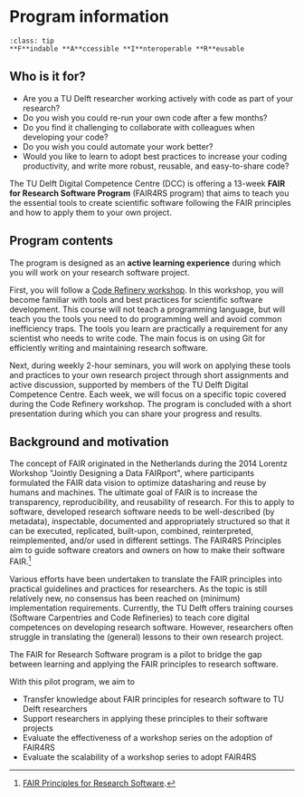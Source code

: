 # Program information

`````{admonition} FAIR
:class: tip
**F**indable **A**ccessible **I**nteroperable **R**eusable
`````


## Who is it for?
- Are you a TU Delft researcher working actively with code as part of your research?
- Do you wish you could re-run your own code after a few months?
- Do you find it challenging to collaborate with colleagues when developing your code?
- Do you wish you could automate your work better?
- Would you like to learn to adopt best practices to increase your coding productivity, and write more robust, reusable, and easy-to-share code?

The TU Delft Digital Competence Centre (DCC) is offering a 13-week **FAIR for Research Software Program** (FAIR4RS program) that aims to teach you the essential tools to create scientific software following the FAIR principles and how to apply them to your own project.

## Program contents

The program is designed as an **active learning experience** during which you will work on your research software project. 

First, you will follow a [Code Refinery workshop](https://coderefinery.org/lessons/core/). In this workshop, you will become familiar with tools and best practices for scientific software development. This course will not teach a programming language, but will teach you the tools you need to do programming well and avoid common inefficiency traps. The tools you learn are practically a requirement for any scientist who needs to write code. The main focus is on using Git for efficiently writing and maintaining research software.

Next, during weekly 2-hour seminars, you will work on applying these tools and practices to your own research project through short assignments and active discussion, supported by members of the TU Delft Digital Competence Centre. Each week, we will focus on a specific topic covered during the Code Refinery workshop. The program is concluded with a short presentation during which you can share your progress and results.

## Background and motivation

The concept of FAIR originated in the Netherlands during the 2014 Lorentz Workshop "Jointly Designing a Data FAIRport", where participants formulated the FAIR data vision to optimize datasharing and reuse by humans and machines. The ultimate goal of FAIR is to increase the transparency, reproducibility, and reusability of research. For this to apply to software, developed research software needs to be well-described (by metadata), inspectable, documented and appropriately structured so that it can be executed, replicated, built-upon, combined, reinterpreted, reimplemented, and/or used in different settings. The FAIR4RS Principles aim to guide software creators and owners on how to make their software FAIR.[^1]

Various efforts have been undertaken to translate the FAIR principles into practical guidelines and practices for researchers. As the topic is still relatively new, no consensus has been reached on (minimum) implementation requirements. Currently, the TU Delft offers training courses (Software Carpentries and Code Refineries) to teach core digital competences on developing research software. However, researchers often struggle in translating the (general) lessons to their own research project. 

The FAIR for Research Software program is a pilot to bridge the gap between learning and applying the FAIR principles to research software.

With this pilot program, we aim to
- Transfer knowledge about FAIR principles for research software to TU Delft researchers
- Support researchers in applying these principles to their software projects
- Evaluate the effectiveness of a workshop series on the adoption of FAIR4RS 
- Evaluate the scalability of a workshop series to adopt FAIR4RS


[^1]: [FAIR Principles for Research Software](https://doi.org/10.15497/RDA00068).